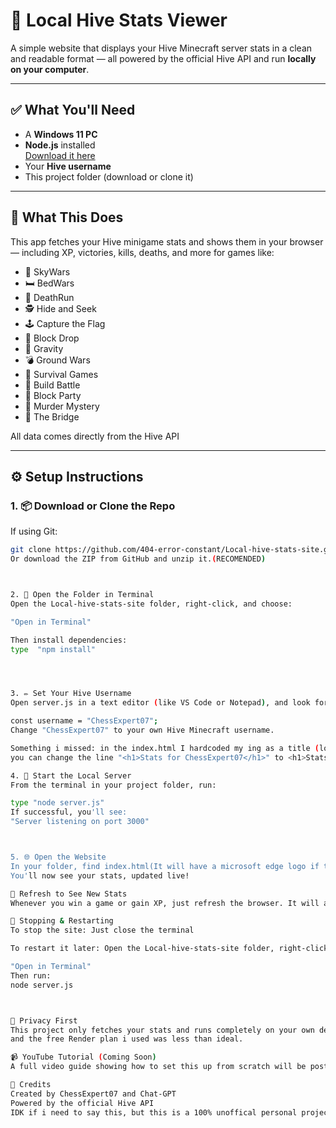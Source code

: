 # 🐝 Local Hive Stats Viewer

A simple website that displays your Hive Minecraft server stats in a clean and readable format — all powered by the official Hive API and run **locally on your computer**.

---

## ✅ What You'll Need

- A **Windows 11 PC**
- **Node.js** installed  
  [Download it here](https://nodejs.org/)
- Your **Hive username**
- This project folder (download or clone it)

---

## 🧠 What This Does

This app fetches your Hive minigame stats and shows them in your browser — including XP, victories, kills, deaths, and more for games like:
- 🎯 SkyWars
- 🛏️ BedWars
- 🏃 DeathRun
- 🕵️ Hide and Seek
- 🕹️ Capture the Flag
- 🧱 Block Drop
- 🚀 Gravity
- 💣 Ground Wars
- 🧠 Survival Games
- 🧱 Build Battle
- 🎉 Block Party
- 🔪 Murder Mystery
- 🌉 The Bridge

All data comes directly from the Hive API

---

## ⚙️ Setup Instructions



### 1. 📦 Download or Clone the Repo

If using Git:
```bash
git clone https://github.com/404-error-constant/Local-hive-stats-site.git
Or download the ZIP from GitHub and unzip it.(RECOMENDED)



2. 📁 Open the Folder in Terminal
Open the Local-hive-stats-site folder, right-click, and choose:

"Open in Terminal"

Then install dependencies:
type  "npm install"




3. ✏️ Set Your Hive Username
Open server.js in a text editor (like VS Code or Notepad), and look for this line:

const username = "ChessExpert07";
Change "ChessExpert07" to your own Hive Minecraft username.

Something i missed: in the index.html I hardcoded my ing as a title (lol), this is purly visual( Your real stats still show) and if you want to change it
you can change the line "<h1>Stats for ChessExpert07</h1>" to <h1>Stats for Insert_usename_here</h1>

4. 🚀 Start the Local Server
From the terminal in your project folder, run:

type "node server.js"
If successful, you'll see:
"Server listening on port 3000"



5. 🌐 Open the Website
In your folder, find index.html(It will have a microsoft edge logo if thats your primary browser)
You'll now see your stats, updated live!

🔄 Refresh to See New Stats
Whenever you win a game or gain XP, just refresh the browser. It will always show your latest Hive stats.

🛑 Stopping & Restarting
To stop the site: Just close the terminal

To restart it later: Open the Local-hive-stats-site folder, right-click, and choose:

"Open in Terminal"
Then run:
node server.js



🔐 Privacy First
This project only fetches your stats and runs completely on your own device. Nothing is uploaded or tracked. I tried really hard to make this a global website that anyone could visit and see their stats, but it was very complex
and the free Render plan i used was less than ideal.

📹 YouTube Tutorial (Coming Soon)
A full video guide showing how to set this up from scratch will be posted soon on @ChessCatMC.

🧊 Credits
Created by ChessExpert07 and Chat-GPT
Powered by the official Hive API
IDK if i need to say this, but this is a 100% unoffical personal project. Hive was not involved.

